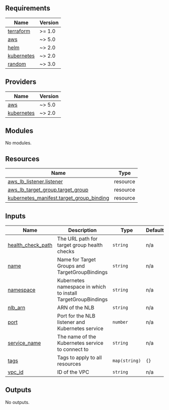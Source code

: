 ## Requirements

| Name | Version |
|------|---------|
| <a name="requirement_terraform"></a> [terraform](#requirement\_terraform) | >= 1.0 |
| <a name="requirement_aws"></a> [aws](#requirement\_aws) | ~> 5.0 |
| <a name="requirement_helm"></a> [helm](#requirement\_helm) | ~> 2.0 |
| <a name="requirement_kubernetes"></a> [kubernetes](#requirement\_kubernetes) | ~> 2.0 |
| <a name="requirement_random"></a> [random](#requirement\_random) | ~> 3.0 |

## Providers

| Name | Version |
|------|---------|
| <a name="provider_aws"></a> [aws](#provider\_aws) | ~> 5.0 |
| <a name="provider_kubernetes"></a> [kubernetes](#provider\_kubernetes) | ~> 2.0 |

## Modules

No modules.

## Resources

| Name | Type |
|------|------|
| [aws_lb_listener.listener](https://registry.terraform.io/providers/hashicorp/aws/latest/docs/resources/lb_listener) | resource |
| [aws_lb_target_group.target_group](https://registry.terraform.io/providers/hashicorp/aws/latest/docs/resources/lb_target_group) | resource |
| [kubernetes_manifest.target_group_binding](https://registry.terraform.io/providers/hashicorp/kubernetes/latest/docs/resources/manifest) | resource |

## Inputs

| Name | Description | Type | Default | Required |
|------|-------------|------|---------|:--------:|
| <a name="input_health_check_path"></a> [health\_check\_path](#input\_health\_check\_path) | The URL path for target group health checks | `string` | n/a | yes |
| <a name="input_name"></a> [name](#input\_name) | Name for Target Groups and TargetGroupBindings | `string` | n/a | yes |
| <a name="input_namespace"></a> [namespace](#input\_namespace) | Kubernetes namespace in which to install TargetGroupBindings | `string` | n/a | yes |
| <a name="input_nlb_arn"></a> [nlb\_arn](#input\_nlb\_arn) | ARN of the NLB | `string` | n/a | yes |
| <a name="input_port"></a> [port](#input\_port) | Port for the NLB listener and Kubernetes service | `number` | n/a | yes |
| <a name="input_service_name"></a> [service\_name](#input\_service\_name) | The name of the Kubernetes service to connect to | `string` | n/a | yes |
| <a name="input_tags"></a> [tags](#input\_tags) | Tags to apply to all resources | `map(string)` | `{}` | no |
| <a name="input_vpc_id"></a> [vpc\_id](#input\_vpc\_id) | ID of the VPC | `string` | n/a | yes |

## Outputs

No outputs.
